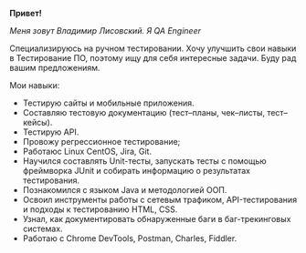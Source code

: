 **Привет!**

*Меня зовут Владимир Лисовский. Я QA Engineer*

   Специализируюсь на ручном тестировании. Хочу улучшить свои навыки в Тестирование ПО, поэтому ищу для себя интересные задачи. Буду рад вашим предложениям.

Мои навыки:
* Тестирую сайты и мобильные приложения.
* Составляю тестовую документацию (тест–планы, чек–листы, тест–кейсы).
* Тестирую API.
* Провожу регрессионное тестирование;
* Работаюс Linux CentOS, Jira, Git.
* Научился составлять Unit-тесты, запускать тесты с помощью фреймворка JUnit и собирать информацию о результатах тестирования.
* Познакомился с языком Java и методологией ООП.
* Освоил инструменты работы с сетевым трафиком, API-тестирования и подходы к тестированию HTML, CSS.
* Узнал, как документировать обнаруженные баги в баг-трекинговых системах.
* Работаю с Chrome DevTools, Postman, Charles, Fiddler.




